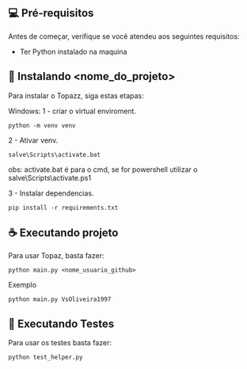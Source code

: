 ## 💻 Pré-requisitos

Antes de começar, verifique se você atendeu aos seguintes requisitos:

* Ter Python instalado na maquina

## 🚀 Instalando <nome_do_projeto>

Para instalar o Topazz, siga estas etapas:

Windows:
1 - criar o virtual enviroment.
```
python -m venv venv
```

2 - Ativar venv.
```
salve\Scripts\activate.bat
```
obs: activate.bat é para o cmd, se for powershell utilizar o salve\Scripts\activate.ps1

3 - Instalar dependencias.
```
pip install -r requirements.txt
```

## ☕ Executando projeto

Para usar Topaz, basta fazer:

```
python main.py <nome_usuario_github>
```
Exemplo
```
python main.py VsOliveira1997
```

## :bug: Executando Testes

Para usar os testes basta fazer:

```
python test_helper.py
```
